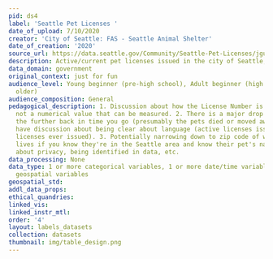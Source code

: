 ```yaml
---
pid: ds4
label: 'Seattle Pet Licenses '
date_of_upload: 7/10/2020
creator: 'City of Seattle: FAS - Seattle Animal Shelter'
date_of_creation: '2020'
source_url: https://data.seattle.gov/Community/Seattle-Pet-Licenses/jguv-t9rb/data
description: Active/current pet licenses issued in the city of Seattle, WA.
data_domain: government
original_context: just for fun
audience_level: Young beginner (pre-high school), Adult beginner (high school and
  older)
audience_composition: General
pedagogical_description: 1. Discussion about how the License Number is a unique identifier,
  not a numerical value that can be measured. 2. There is a major drop in active licenses
  the further back in time you go (presumably the pets died or moved away), so can
  have discussion about being clear about language (active licenses issued vs all
  licenses ever issued). 3. Potentially narrowing down to zip code of where someone
  lives if you know they're in the Seattle area and know their pet's name -- conversation
  about privacy, being identified in data, etc.
data_processing: None
data_type: 1 or more categorical variables, 1 or more date/time variables, 1 or more
  geospatial variables
geospatial_std: 
addl_data_props: 
ethical_quandries: 
linked_vis: 
linked_instr_mtl: 
order: '4'
layout: labels_datasets
collection: datasets
thumbnail: img/table_design.png
---
```

